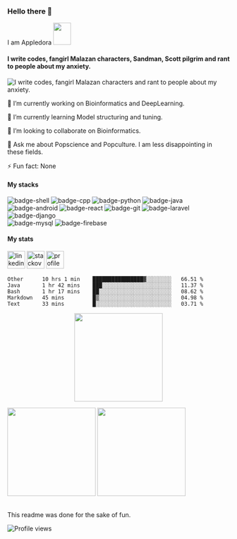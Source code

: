 ### Hello there 👋
I am Appledora <img src="https://64.media.tumblr.com/15e9d496bda7cf97e7fa9babc45417a1/248bc87be5b4f51b-38/s640x960/6d4adf9beab1c80c07048b7da5e8dedf874b23b1.gif" width="40" height="50" />

#### I write codes, fangirl Malazan characters, Sandman, Scott pilgrim and rant to people about my anxiety. 


![I write codes, fangirl Malazan characters and rant to people about my anxiety.](https://www.onlysp.com/wp-content/uploads/2015/05/scott_pilgrim_finest_hour_comic_book_cover_wallpaper_011.jpg)
<!--<p align="center<!--
  <a href="https://github.com/appledora" class="rich-diff-level-one">
    <img src="https://github-readme-stats.vercel.app/api?username=appledora&&show_icons=true&theme=tokyonight" alt="Appledora's Stats" >
  </a>
</p> -->
🔭 I’m currently working on Bioinformatics and DeepLearning.

🌱 I’m currently learning Model structuring and tuning.

👯 I’m looking to collaborate on Bioinformatics. 

💬 Ask me about Popscience and Popculture. I am less disappointing in these fields.

⚡ Fun fact: None 

#### My stacks
![badge-shell](https://img.shields.io/badge/Language-Shell-fe8019?style=for-the-badge&logo=gnu-bash&logoColor=white&labelColor=282828)
![badge-cpp](https://img.shields.io/badge/language-c%2B%2B-fe8019?style=for-the-badge&logo=c%2B%2B&logoColor=white&labelColor=282828)
![badge-python](https://img.shields.io/badge/language-python-fe8019?style=for-the-badge&logo=python&logoColor=white&labelColor=282828)
![badge-java](https://img.shields.io/badge/language-java-fe8019?style=for-the-badge&logo=java&logoColor=white&labelColor=282828) <br/>
![badge-android](https://img.shields.io/badge/framework-android-fe8019?style=for-the-badge&logo=android&logoColor=white&labelColor=282828)
![badge-react](https://img.shields.io/badge/framework-react-fe8019?style=for-the-badge&logo=react&logoColor=white&labelColor=282828) 
![badge-git](https://img.shields.io/badge/framework-git-fe8019?style=for-the-badge&logo=git&logoColor=white&labelColor=282828) 
![badge-laravel](https://img.shields.io/badge/framework-laravel-fe8019?style=for-the-badge&logo=laravel&logoColor=white&labelColor=282828) 
![badge-django](https://img.shields.io/badge/framework-django-fe8019?style=for-the-badge&logo=django&logoColor=white&labelColor=282828) <br/>
![badge-mysql](https://img.shields.io/badge/database-mysql-fe8019?style=for-the-badge&logo=mysql&logoColor=white&labelColor=282828) 
![badge-firebase](https://img.shields.io/badge/database-firebase-fe8019?style=for-the-badge&logo=firebase&logoColor=white&labelColor=282828)


#### My stats
 [<img src='https://cdn.jsdelivr.net/npm/simple-icons@3.0.1/icons/linkedin.svg' alt='linkedin' height='40'>](https://www.linkedin.com/in/nazia-tasnim-3b377a190/)  [<img src='https://cdn.jsdelivr.net/npm/simple-icons@3.0.1/icons/stackoverflow.svg' alt='stackoverflow' height='40'>](https://stackoverflow.com/users/https://stackoverflow.com/users/11551168/appledora) 
 [<img src='https://image.freepik.com/free-icon/pie-chart-outline_318-10654.jpg' alt='profile status' height='40'>](https://profile-summary-for-github.com/user/appledora) 


<!--START_SECTION:waka-->
```text
Other      10 hrs 1 min    ████████████████▓░░░░░░░░   66.51 % 
Java       1 hr 42 mins    ███░░░░░░░░░░░░░░░░░░░░░░   11.37 % 
Bash       1 hr 17 mins    ██░░░░░░░░░░░░░░░░░░░░░░░   08.62 % 
Markdown   45 mins         █▒░░░░░░░░░░░░░░░░░░░░░░░   04.98 % 
Text       33 mins         █░░░░░░░░░░░░░░░░░░░░░░░░   03.71 % 
```
<!--END_SECTION:waka-->
<p align = "center">
<img height="200" src="https://github-profile-trophy.vercel.app/?username=appledora&theme=gruvbox&row=2&margin-w=5&margin-h=5&count_private=true&title=Commit,Repositories,Followers"/>
<p/>
<!--- dracula base : #282a36 font : #ff79c6 -->
<p align="left">
<img  height = "200" src="https://github-readme-stats.vercel.app/api/top-langs/?username=appledora&hide=makefile,css&bg_color=211e1b&title_color=79740e&text_color=83a598&count_private=true&langs_count=5" />
<img  height= "200"src="https://github-readme-stats.vercel.app/api?username=appledora&bg_color=211e1b&title_color=79740e&text_color=83a598&show_icons=true&icon_color=fabd2f&count_private=true" />
</p>
<br/>
This readme was done for the sake of fun.

![Profile views](https://gpvc.arturio.dev/appledora) 


